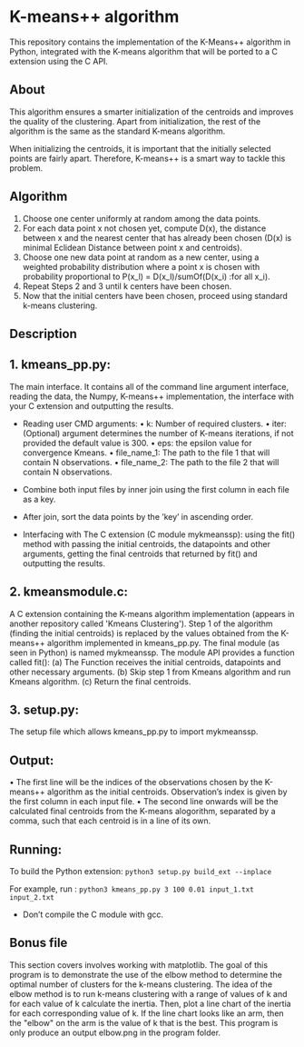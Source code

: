 # K-means++ algorithm

This repository contains the implementation of the K-Means++ algorithm in Python, 
integrated with the K-means algorithm that will be ported to a C extension using the C API.

## About
This algorithm ensures a smarter initialization of the centroids and improves the quality of the clustering.
Apart from initialization, the rest of the algorithm is the same as the standard K-means algorithm.

When initializing the centroids, it is important that the initially selected points are fairly apart.
Therefore, K-means++ is a smart way to tackle this problem.

## Algorithm
1. Choose one center uniformly at random among the data points.
2. For each data point x not chosen yet, compute D(x), the distance between x and the nearest
center that has already been chosen (D(x) is minimal Eclidean Distance between point x and centroids).
3. Choose one new data point at random as a new center, using a weighted probability distribution 
where a point x is chosen with probability proportional to P(x_l) = D(x_l)/sumOf(D(x_i) :for all x_i).
4. Repeat Steps 2 and 3 until k centers have been chosen.
5. Now that the initial centers have been chosen, proceed using standard k-means clustering.



## Description
## 1. kmeans_pp.py:
The main interface. It contains all of the command line argument interface, reading the data, the Numpy, K-means++ implementation, the
interface with your C extension and outputting the results.

- Reading user CMD arguments:
• k: Number of required clusters.
• iter: (Optional) argument determines the number of K-means iterations, if not provided the default value is 300.
• eps: the epsilon value for convergence Kmeans.
• file_name_1: The path to the file 1 that will contain N observations.
• file_name_2: The path to the file 2 that will contain N observations.

- Combine both input files by inner join using the first column in each file as a key.
- After join, sort the data points by the ’key’ in ascending order.
- Interfacing with The C extension (C module mykmeanssp): using the fit() method with passing the initial centroids, the datapoints and other
arguments, getting the final centroids that returned by fit() and outputting the results.


## 2. kmeansmodule.c:
A C extension containing the K-means algorithm implementation (appears in another repository called 'Kmeans Clustering').
Step 1 of the algorithm (finding the initial centroids) is replaced by the values obtained from the K-means++ algorithm implemented in kmeans_pp.py.
The final module (as seen in Python) is named mykmeanssp.
The module API provides a function called fit():
(a) The Function receives the initial centroids, datapoints and other necessary arguments.
(b) Skip step 1 from Kmeans algorithm and run Kmeans algorithm.
(c) Return the final centroids.

## 3. setup.py: 
The setup file which allows kmeans_pp.py to import mykmeanssp.

## Output:
• The first line will be the indices of the observations chosen by the K-means++ algorithm as the initial centroids. 
Observation’s index is given by the first column in each input file.
• The second line onwards will be the calculated final centroids from the K-means alogorithm, separated by a comma, such that each centroid is in a line of its own.

## Running:
To build the Python extension: 
```python3 setup.py build_ext --inplace```

For example, run : ```python3 kmeans_pp.py 3 100 0.01 input_1.txt input_2.txt```
*  Don’t compile the C module with gcc.

## Bonus file
This section covers involves working with matplotlib. The goal of this program is to demonstrate the use of the elbow method to determine the optimal number of clusters
for the k-means clustering.
The idea of the elbow method is to run k-means clustering with a range of values of k and for
each value of k calculate the inertia. Then, plot a line chart of the inertia for each corresponding
value of k. If the line chart looks like an arm, then the "elbow" on the arm is the value of k that is
the best.
This program is only produce an output elbow.png in the program folder.


